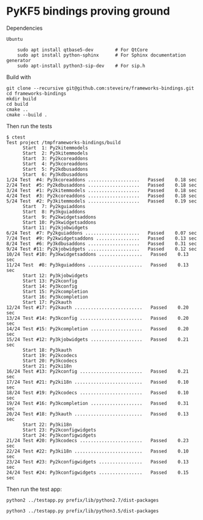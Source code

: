 
PyKF5 bindings proving ground
=============================

Dependencies

    Ubuntu
    
        sudo apt install qtbase5-dev        # For QtCore
        sudo apt install python-sphinx      # For Sphinx documentation generator
        sudo apt-install python3-sip-dev    # For sip.h

Build with

    git clone --recursive git@github.com:steveire/frameworks-bindings.git
    cd frameworks-bindings
    mkdir build
    cd build
    cmake ..
    cmake --build .

Then run the tests

    $ ctest
    Test project /tmpframeworks-bindings/build
          Start  1: Py2kitemmodels
          Start  2: Py3kitemmodels
          Start  3: Py2kcoreaddons
          Start  4: Py3kcoreaddons
          Start  5: Py2kdbusaddons
          Start  6: Py3kdbusaddons
    1/24 Test  #4: Py3kcoreaddons ...................   Passed    0.18 sec
    2/24 Test  #5: Py2kdbusaddons ...................   Passed    0.18 sec
    3/24 Test  #1: Py2kitemmodels ...................   Passed    0.18 sec
    4/24 Test  #3: Py2kcoreaddons ...................   Passed    0.18 sec
    5/24 Test  #2: Py3kitemmodels ...................   Passed    0.19 sec
          Start  7: Py2kguiaddons
          Start  8: Py3kguiaddons
          Start  9: Py2kwidgetsaddons
          Start 10: Py3kwidgetsaddons
          Start 11: Py2kjobwidgets
    6/24 Test  #7: Py2kguiaddons ....................   Passed    0.07 sec
    7/24 Test  #9: Py2kwidgetsaddons ................   Passed    0.13 sec
    8/24 Test  #6: Py3kdbusaddons ...................   Passed    0.31 sec
    9/24 Test #11: Py2kjobwidgets ...................   Passed    0.12 sec
    10/24 Test #10: Py3kwidgetsaddons ................   Passed    0.13 sec
    11/24 Test  #8: Py3kguiaddons ....................   Passed    0.13 sec
          Start 12: Py3kjobwidgets
          Start 13: Py2kconfig
          Start 14: Py3kconfig
          Start 15: Py2kcompletion
          Start 16: Py3kcompletion
          Start 17: Py2kauth
    12/24 Test #17: Py2kauth .........................   Passed    0.20 sec
    13/24 Test #14: Py3kconfig .......................   Passed    0.20 sec
    14/24 Test #15: Py2kcompletion ...................   Passed    0.20 sec
    15/24 Test #12: Py3kjobwidgets ...................   Passed    0.21 sec
          Start 18: Py3kauth
          Start 19: Py2kcodecs
          Start 20: Py3kcodecs
          Start 21: Py2ki18n
    16/24 Test #13: Py2kconfig .......................   Passed    0.21 sec
    17/24 Test #21: Py2ki18n .........................   Passed    0.10 sec
    18/24 Test #19: Py2kcodecs .......................   Passed    0.10 sec
    19/24 Test #16: Py3kcompletion ...................   Passed    0.31 sec
    20/24 Test #18: Py3kauth .........................   Passed    0.13 sec
          Start 22: Py3ki18n
          Start 23: Py2kconfigwidgets
          Start 24: Py3kconfigwidgets
    21/24 Test #20: Py3kcodecs .......................   Passed    0.23 sec
    22/24 Test #22: Py3ki18n .........................   Passed    0.10 sec
    23/24 Test #23: Py2kconfigwidgets ................   Passed    0.13 sec
    24/24 Test #24: Py3kconfigwidgets ................   Passed    0.15 sec


Then run the test app:

    python2 ../testapp.py prefix/lib/python2.7/dist-packages

    python3 ../testapp.py prefix/lib/python3.5/dist-packages
